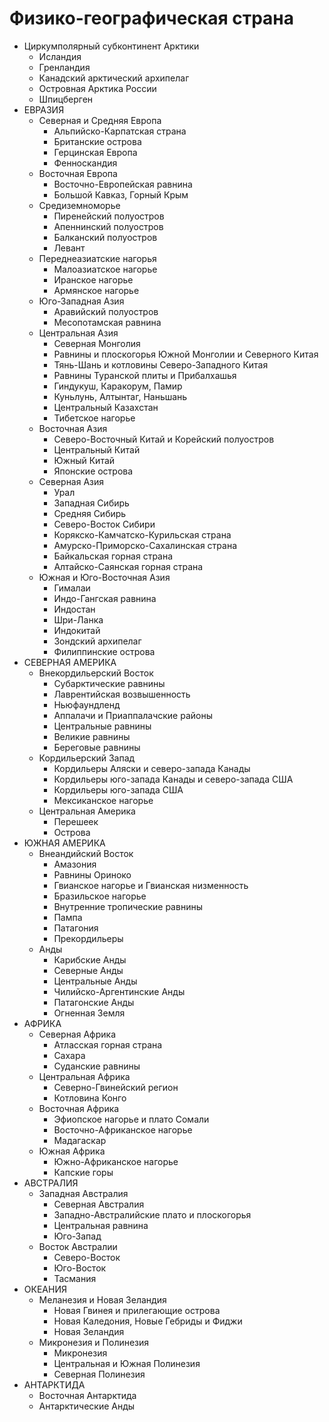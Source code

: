 # Физико-географическая страна

*   Циркумполярный субконтинент Арктики
    *   Исландия
    *   Гренландия
    *   Канадский арктический архипелаг
    *   Островная Арктика России
    *   Шпицберген
*   ЕВРАЗИЯ
    *   Северная и Средняя Европа
        *   Альпийско-Карпатская страна
        *   Британские острова
        *   Герцинская Европа
        *   Фенноскандия
    *   Восточная Европа
        *   Восточно-Европейская равнина
        *   Большой Кавказ, Горный Крым
    *   Средиземноморье
        *   Пиренейский полуостров
        *   Апеннинский полуостров
        *   Балканский полуостров
        *   Левант
    *   Переднеазиатские нагорья
        *   Малоазиатское нагорье
        *   Иранское нагорье
        *   Армянское нагорье
    *   Юго-Западная Азия
        *   Аравийский полуостров
        *   Месопотамская равнина
    *   Центральная Азия
        *   Северная Монголия
        *   Равнины и плоскогорья Южной Монголии и Северного Китая
        *   Тянь-Шань и котловины Северо-Западного Китая
        *   Равнины Туранской плиты и Прибалхашья
        *   Гиндукуш, Каракорум, Памир
        *   Куньлунь, Алтынтаг, Наньшань
        *   Центральный Казахстан
        *   Тибетское нагорье
    *   Восточная Азия
        *   Северо-Восточный Китай и Корейский полуостров
        *   Центральный Китай
        *   Южный Китай
        *   Японские острова
    *   Северная Азия
        *   Урал
        *   Западная Сибирь
        *   Средняя Сибирь
        *   Северо-Восток Сибири
        *   Корякско-Камчатско-Курильская страна
        *   Амурско-Приморско-Сахалинская страна
        *   Байкальская горная страна
        *   Алтайско-Саянская горная страна
    *   Южная и Юго-Восточная Азия
        *   Гималаи
        *   Индо-Гангская равнина
        *   Индостан
        *   Шри-Ланка
        *   Индокитай
        *   Зондский архипелаг
        *   Филиппинские острова
*   СЕВЕРНАЯ АМЕРИКА
    *   Внекордильерский Восток
        *   Субарктические равнины
        *   Лаврентийская возвышенность
        *   Ньюфаундленд
        *   Аппалачи и Приаппалачские районы
        *   Центральные равнины
        *   Великие равнины
        *   Береговые равнины
    *   Кордильерский Запад
        *   Кордильеры Аляски и северо-запада Канады
        *   Кордильеры юго-запада Канады и северо-запада США
        *   Кордильеры юго-запада США
        *   Мексиканское нагорье
    *   Центральная Америка
        *   Перешеек
        *   Острова
*   ЮЖНАЯ АМЕРИКА
    *   Внеандийский Восток
        *   Амазония
        *   Равнины Ориноко
        *   Гвианское нагорье и Гвианская низменность
        *   Бразильское нагорье
        *   Внутренние тропические равнины
        *   Пампа
        *   Патагония
        *   Прекордильеры
    *   Анды
        *   Карибские Анды
        *   Северные Анды
        *   Центральные Анды
        *   Чилийско-Аргентинские Анды
        *   Патагонские Анды
        *   Огненная Земля
*   АФРИКА
    *   Северная Африка
        *   Атласская горная страна
        *   Сахара
        *   Суданские равнины
    *   Центральная Африка
        *   Северно-Гвинейский регион
        *   Котловина Конго
    *   Восточная Африка
        *   Эфиопское нагорье и плато Сомали
        *   Восточно-Африканское нагорье
        *   Мадагаскар
    *   Южная Африка
        *   Южно-Африканское нагорье
        *   Капские горы
*   АВСТРАЛИЯ
    *   Западная Австралия
        *   Северная Австралия
        *   Западно-Австралийские плато и плоскогорья
        *   Центральная равнина
        *   Юго-Запад
    *   Восток Австралии
        *   Северо-Восток
        *   Юго-Восток
        *   Тасмания
*   ОКЕАНИЯ
    *   Меланезия и Новая Зеландия
        *   Новая Гвинея и прилегающие острова
        *   Новая Каледония, Новые Гебриды и Фиджи
        *   Новая Зеландия
    *   Микронезия и Полинезия
        *   Микронезия
        *   Центральная и Южная Полинезия
        *   Северная Полинезия
*   АНТАРКТИДА
    *   Восточная Антарктида
    *   Антарктические Анды
